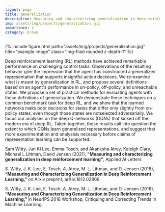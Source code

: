 ```yaml
---
layout: page
title: generalization
description: Measuring and characterizing generalization in deep reinforcement learning
img: assets/img/projects/generalization.jpg
importance: 2
category: brown
---
```


<div class="row">
    <div class="col-sm mt-3 mt-md-0">
        {% include figure.html path="assets/img/projects/generalization.jpg" title="example image" class="img-fluid rounded z-depth-1" %}
    </div>
</div>

Deep reinforcement learning (RL) methods have achieved remarkable performance on challenging control tasks. Observations of the resulting behavior give the impression that the agent has constructed a generalized representation that supports insightful action decisions. We re-examine what is meant by generalization in RL, and propose several definitions based on an agent's performance in on-policy, off-policy, and unreachable states. We propose a set of practical methods for evaluating agents with these definitions of generalization. We demonstrate these techniques on a common benchmark task for deep RL, and we show that the learned networks make poor decisions for states that differ only slightly from on-policy states, even though those states are notselected adversarially. We focus our analyses on the deep Q-networks (DQNs) that kicked off the modern era of deep RL. Taken together, these results call into question the extent to which DQNs learn generalized representations, and suggest that more experimentation and analysisis necessary before claims of representation learning can be supported.


Sam Witty, Jun Ki Lee, Emma Tosch, and Akanksha Atrey, Kaleigh Clary, Michael L Littman, David Jensen (2021), <b>"Measuring and characterizing generalization in deep reinforcement learning"</b>, Applied AI Letters

S. Witty, J. K. Lee, E. Tosch, A. Atrey, M. L. Littman, and D. Jensen (2018), <b>“Measuring and Characterizing
Generalization in Deep Reinforcement Learning,”</b> on Arxiv preprint, arXiv:1812.02868

S. Witty, J. K. Lee, E. Tosch, A. Atrey, M. L. Littman, and D. Jensen (2018), <b>“Measuring and Characterizing
Generalization in Deep Reinforcement Learning,”</b> in NeurIPS 2018 Workshop, Critiquing and Correcting
Trends in Machine Learning. 